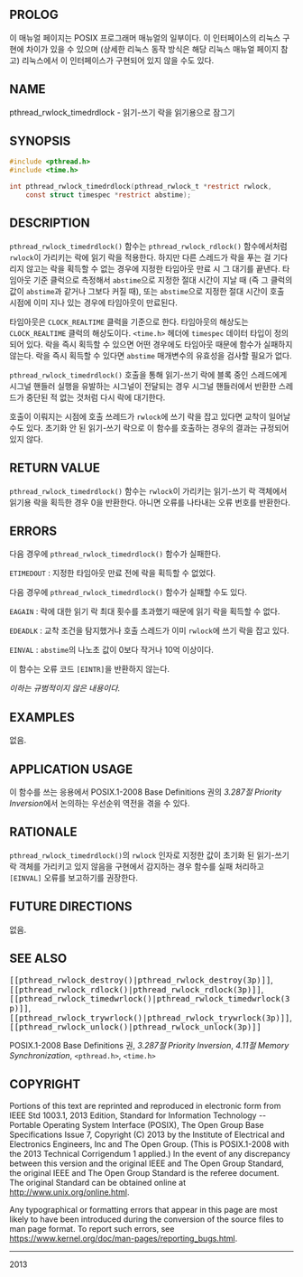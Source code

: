## PROLOG

이 매뉴얼 페이지는 POSIX 프로그래머 매뉴얼의 일부이다. 이 인터페이스의 리눅스 구현에 차이가 있을 수 있으며 (상세한 리눅스 동작 방식은 해당 리눅스 매뉴얼 페이지 참고) 리눅스에서 이 인터페이스가 구현되어 있지 않을 수도 있다.

## NAME

pthread_rwlock_timedrdlock - 읽기-쓰기 락을 읽기용으로 잠그기

## SYNOPSIS

```c
#include <pthread.h>
#include <time.h>

int pthread_rwlock_timedrdlock(pthread_rwlock_t *restrict rwlock,
    const struct timespec *restrict abstime);
```

## DESCRIPTION

`pthread_rwlock_timedrdlock()` 함수는 `pthread_rwlock_rdlock()` 함수에서처럼 `rwlock`이 가리키는 락에 읽기 락을 적용한다. 하지만 다른 스레드가 락을 푸는 걸 기다리지 않고는 락을 획득할 수 없는 경우에 지정한 타임아웃 만료 시 그 대기를 끝낸다. 타임아웃 기준 클럭으로 측정해서 `abstime`으로 지정한 절대 시간이 지날 때 (즉 그 클럭의 값이 `abstime`과 같거나 그보다 커질 때), 또는 `abstime`으로 지정한 절대 시간이 호출 시점에 이미 지나 있는 경우에 타임아웃이 만료된다.

타임아웃은 `CLOCK_REALTIME` 클럭을 기준으로 한다. 타임아웃의 해상도는 `CLOCK_REALTIME` 클럭의 해상도이다. `<time.h>` 헤더에 `timespec` 데이터 타입이 정의되어 있다. 락을 즉시 획득할 수 있으면 어떤 경우에도 타임아웃 때문에 함수가 실패하지 않는다. 락을 즉시 획득할 수 있다면 `abstime` 매개변수의 유효성을 검사할 필요가 없다.

`pthread_rwlock_timedrdlock()` 호출을 통해 읽기-쓰기 락에 블록 중인 스레드에게 시그널 핸들러 실행을 유발하는 시그널이 전달되는 경우 시그널 핸들러에서 반환한 스레드가 중단된 적 없는 것처럼 다시 락에 대기한다.

호출이 이뤄지는 시점에 호출 쓰레드가 `rwlock`에 쓰기 락을 잡고 있다면 교착이 일어날 수도 있다. 초기화 안 된 읽기-쓰기 락으로 이 함수를 호출하는 경우의 결과는 규정되어 있지 않다.

## RETURN VALUE

`pthread_rwlock_timedrdlock()` 함수는 `rwlock`이 가리키는 읽기-쓰기 락 객체에서 읽기용 락을 획득한 경우 0을 반환한다. 아니면 오류를 나타내는 오류 번호를 반환한다.

## ERRORS

다음 경우에 `pthread_rwlock_timedrdlock()` 함수가 실패한다.

`ETIMEDOUT`
:   지정한 타임아웃 만료 전에 락을 획득할 수 없었다.

다음 경우에 `pthread_rwlock_timedrdlock()` 함수가 실패할 수도 있다.

`EAGAIN`
:   락에 대한 읽기 락 최대 횟수를 초과했기 때문에 읽기 락을 획득할 수 없다.

`EDEADLK`
:   교착 조건을 탐지했거나 호출 스레드가 이미 `rwlock`에 쓰기 락을 잡고 있다.

`EINVAL`
:   `abstime`의 나노초 값이 0보다 작거나 10억 이상이다.

이 함수는 오류 코드 `[EINTR]`을 반환하지 않는다.

*이하는 규범적이지 않은 내용이다.*

## EXAMPLES

없음.

## APPLICATION USAGE

이 함수를 쓰는 응용에서 POSIX.1-2008 Base Definitions 권의 *3.287절 Priority Inversion*에서 논의하는 우선순위 역전을 겪을 수 있다.

## RATIONALE

`pthread_rwlock_timedrdlock()`의 `rwlock` 인자로 지정한 값이 초기화 된 읽기-쓰기 락 객체를 가리키고 있지 않음을 구현에서 감지하는 경우 함수를 실패 처리하고 `[EINVAL]` 오류를 보고하기를 권장한다.

## FUTURE DIRECTIONS

없음.

## SEE ALSO

<tt>[[pthread_rwlock_destroy()|pthread_rwlock_destroy(3p)]]</tt>, <tt>[[pthread_rwlock_rdlock()|pthread_rwlock_rdlock(3p)]]</tt>, <tt>[[pthread_rwlock_timedwrlock()|pthread_rwlock_timedwrlock(3p)]]</tt>, <tt>[[pthread_rwlock_trywrlock()|pthread_rwlock_trywrlock(3p)]]</tt>, <tt>[[pthread_rwlock_unlock()|pthread_rwlock_unlock(3p)]]</tt>

POSIX.1-2008 Base Definitions 권, *3.287절 Priority Inversion*, *4.11절 Memory Synchronization*, `<pthread.h>`, `<time.h>`

## COPYRIGHT

Portions of this text are reprinted and reproduced in electronic form from IEEE Std 1003.1, 2013 Edition, Standard for Information Technology -- Portable Operating System Interface (POSIX), The Open Group Base Specifications Issue 7, Copyright (C) 2013 by the Institute of Electrical and Electronics Engineers, Inc and The Open Group. (This is POSIX.1-2008 with the 2013 Technical Corrigendum 1 applied.) In the event of any discrepancy between this version and the original IEEE and The Open Group Standard, the original IEEE and The Open Group Standard is the referee document. The original Standard can be obtained online at <http://www.unix.org/online.html>.

Any typographical or formatting errors that appear in this page are most likely to have been introduced during the conversion of the source files to man page format. To report such errors, see <https://www.kernel.org/doc/man-pages/reporting_bugs.html>.

----

2013
